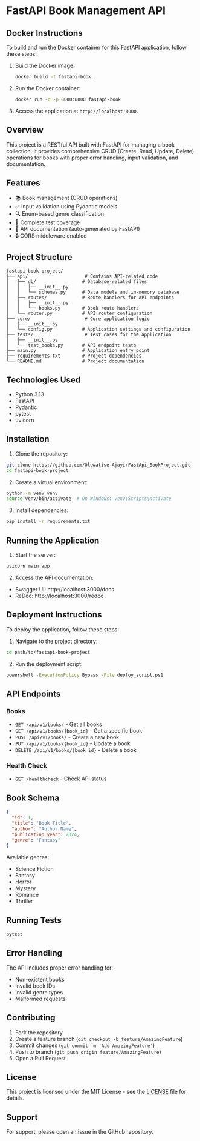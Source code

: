 # FastAPI Book Management API

## Docker Instructions
To build and run the Docker container for this FastAPI application, follow these steps:

1. Build the Docker image:
   ```bash
   docker build -t fastapi-book .
   ```

2. Run the Docker container:
   ```bash
   docker run -d -p 8000:8000 fastapi-book
   ```

3. Access the application at `http://localhost:8000`.


## Overview

This project is a RESTful API built with FastAPI for managing a book collection. It provides comprehensive CRUD (Create, Read, Update, Delete) operations for books with proper error handling, input validation, and documentation.

## Features

- 📚 Book management (CRUD operations)
- ✅ Input validation using Pydantic models
- 🔍 Enum-based genre classification
- 🧪 Complete test coverage
- 📝 API documentation (auto-generated by FastAPI)
- 🔒 CORS middleware enabled

## Project Structure

```
fastapi-book-project/
├── api/                     # Contains API-related code
│   ├── db/                 # Database-related files
│   │   ├── __init__.py
│   │   └── schemas.py      # Data models and in-memory database
│   ├── routes/             # Route handlers for API endpoints
│   │   ├── __init__.py
│   │   └── books.py        # Book route handlers
│   └── router.py           # API router configuration
├── core/                    # Core application logic
│   ├── __init__.py
│   └── config.py           # Application settings and configuration
├── tests/                   # Test cases for the application
│   ├── __init__.py
│   └── test_books.py       # API endpoint tests
├── main.py                 # Application entry point
├── requirements.txt        # Project dependencies
└── README.md               # Project documentation
```

## Technologies Used

- Python 3.13
- FastAPI
- Pydantic
- pytest
- uvicorn

## Installation

1. Clone the repository:

```bash
git clone https://github.com/Oluwatise-Ajayi/FastApi_BookProject.git
cd fastapi-book-project
```

2. Create a virtual environment:

```bash
python -m venv venv
source venv/bin/activate  # On Windows: venv\Scripts\activate
```

3. Install dependencies:

```bash
pip install -r requirements.txt
```

## Running the Application

1. Start the server:

```bash
uvicorn main:app
```

2. Access the API documentation:

- Swagger UI: http://localhost:3000/docs
- ReDoc: http://localhost:3000/redoc


## Deployment Instructions
To deploy the application, follow these steps:

1. Navigate to the project directory:

```bash
cd path/to/fastapi-book-project
```

2. Run the deployment script: 

```bash
powershell -ExecutionPolicy Bypass -File deploy_script.ps1
```

## API Endpoints

### Books

- `GET /api/v1/books/` - Get all books
- `GET /api/v1/books/{book_id}` - Get a specific book
- `POST /api/v1/books/` - Create a new book
- `PUT /api/v1/books/{book_id}` - Update a book
- `DELETE /api/v1/books/{book_id}` - Delete a book

### Health Check

- `GET /healthcheck` - Check API status

## Book Schema

```json
{
  "id": 1,
  "title": "Book Title",
  "author": "Author Name",
  "publication_year": 2024,
  "genre": "Fantasy"
}
```

Available genres:

- Science Fiction
- Fantasy
- Horror
- Mystery
- Romance
- Thriller

## Running Tests

```bash
pytest
```

## Error Handling

The API includes proper error handling for:

- Non-existent books
- Invalid book IDs
- Invalid genre types
- Malformed requests

## Contributing

1. Fork the repository
2. Create a feature branch (`git checkout -b feature/AmazingFeature`)
3. Commit changes (`git commit -m 'Add AmazingFeature'`)
4. Push to branch (`git push origin feature/AmazingFeature`)
5. Open a Pull Request

## License

This project is licensed under the MIT License - see the [LICENSE](LICENSE) file for details.

## Support

For support, please open an issue in the GitHub repository.
